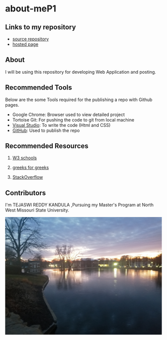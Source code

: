 # about-meP1

## Links to my repository
- [source repository](https://github.com/Teju2404/about-me)
- [hosted page](https://teju2404.github.io/about-me/)

## About

I will be using this repository for developing Web Application and posting.

## Recommended Tools

Below are the some Tools required for the publishing a repo with Github pages.

- Google Chrome: Browser used to view detailed project
- Tortoise Git: For pushing the code to git from local machine
- [Visual Studio](https://code.visualstudio.com/docs): To write the code (Html and CSS)
- [GitHub](https://github.com/): Used to publish the repo

## Recommended Resources

1. [W3 schools](https://www.w3schools.com/)

2. [greeks for greeks](https://www.geeksforgeeks.org/)

3. [StackOverflow](https://stackoverflow.com/)

##  Contributors

I'm TEJASWI REDDY KANDULA ,Pursuing my Master's Program at North West Missouri State University.

![image](https://github.com/Teju2404/about-me/blob/master/ColdenPond.jpg?raw=true)



